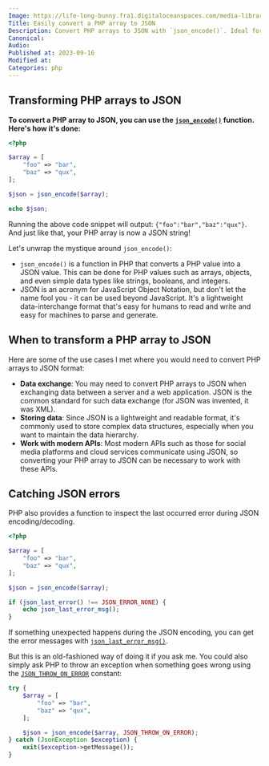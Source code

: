 ```yaml
---
Image: https://life-long-bunny.fra1.digitaloceanspaces.com/media-library/production/177/oe6qFaj4OtlL8ptcQwWgoxtf5GVXIg-metaNjkzLmpwZw%3D%3D-.jpg
Title: Easily convert a PHP array to JSON
Description: Convert PHP arrays to JSON with `json_encode()`. Ideal for data exchange, storing data, and API communication.
Canonical: 
Audio:
Published at: 2023-09-16
Modified at: 
Categories: php
---
```


## Transforming PHP arrays to JSON

**To convert a PHP array to JSON, you can use the [`json_encode()`](https://www.php.net/json_encode) function. Here's how it's done:**

```php
<?php

$array = [
    "foo" => "bar", 
    "baz" => "qux",
];

$json = json_encode($array);

echo $json;
```

Running the above code snippet will output: `{"foo":"bar","baz":"qux"}`. And just like that, your PHP array is now a JSON string!

Let's unwrap the mystique around `json_encode()`: 

- `json_encode()` is a function in PHP that converts a PHP value into a JSON value. This can be done for PHP values such as arrays, objects, and even simple data types like strings, booleans, and integers.
- JSON is an acronym for JavaScript Object Notation, but don't let the name fool you - it can be used beyond JavaScript. It's a lightweight data-interchange format that's easy for humans to read and write and easy for machines to parse and generate.

## When to transform a PHP array to JSON

Here are some of the use cases I met where you would need to convert PHP arrays to JSON format:

- **Data exchange**: You may need to convert PHP arrays to JSON when exchanging data between a server and a web application. JSON is the common standard for such data exchange (for JSON was invented, it was XML).
- **Storing data**: Since JSON is a lightweight and readable format, it's commonly used to store complex data structures, especially when you want to maintain the data hierarchy.
- **Work with modern APIs**: Most modern APIs such as those for social media platforms and cloud services communicate using JSON, so converting your PHP array to JSON can be necessary to work with these APIs.

## Catching JSON errors

PHP also provides a function to inspect the last occurred error during JSON encoding/decoding. 

```php
<?php

$array = [
    "foo" => "bar", 
    "baz" => "qux",
];

$json = json_encode($array);

if (json_last_error() !== JSON_ERROR_NONE) {
    echo json_last_error_msg();
}
```

If something unexpected happens during the JSON encoding, you can get the error messages with [`json_last_error_msg()`](https://www.php.net/json_last_error_msg).

But this is an old-fashioned way of doing it if you ask me. You could also simply ask PHP to throw an exception when something goes wrong using the [`JSON_THROW_ON_ERROR`](https://www.php.net/manual/en/json.constants.php#constant.json-throw-on-error) constant:

```php
try {
    $array = [
        "foo" => "bar", 
        "baz" => "qux",
    ];

    $json = json_encode($array, JSON_THROW_ON_ERROR);
} catch (JsonException $exception) {
    exit($exception->getMessage());
}
```